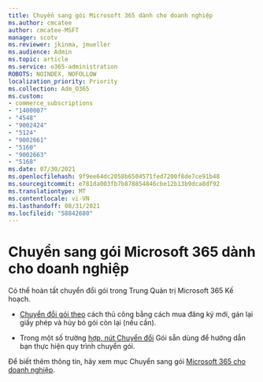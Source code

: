 ```yaml
---
title: Chuyển sang gói Microsoft 365 dành cho doanh nghiệp
ms.author: cmcatee
author: cmcatee-MSFT
manager: scotv
ms.reviewer: jkinma, jmueller
ms.audience: Admin
ms.topic: article
ms.service: o365-administration
ROBOTS: NOINDEX, NOFOLLOW
localization_priority: Priority
ms.collection: Adm_O365
ms.custom:
- commerce_subscriptions
- "1400007"
- "4548"
- "9002424"
- "5124"
- "9002661"
- "5160"
- "9002663"
- "5168"
ms.date: 07/30/2021
ms.openlocfilehash: 9f9ee64dc2058b6504571fed7200f8de7ce91b48
ms.sourcegitcommit: e781da003fb7b878854846cbe12b13b9dca8df92
ms.translationtype: MT
ms.contentlocale: vi-VN
ms.lasthandoff: 08/31/2021
ms.locfileid: "58842680"
---
```

# <a name="switch-to-a-different-microsoft-365-for-business-plan"></a>Chuyển sang gói Microsoft 365 dành cho doanh nghiệp

Có thể hoàn tất chuyển đổi gói trong Trung Quản trị Microsoft 365 Kế hoạch.

- [Chuyển đổi gói theo](https://docs.microsoft.com/microsoft-365/commerce/subscriptions/switch-plans-manually) cách thủ công bằng cách mua đăng ký mới, gán lại giấy phép và hủy bỏ gói còn lại (nếu cần).

- Trong một số trường [hợp, nút Chuyển đổi](https://docs.microsoft.com/microsoft-365/commerce/subscriptions/switch-to-a-different-plan#use-the-switch-plans-button) Gói sẵn dùng để hướng dẫn bạn thực hiện quy trình chuyển gói.

Để biết thêm thông tin, hãy xem mục Chuyển sang gói [Microsoft 365 cho doanh nghiệp](https://docs.microsoft.com/microsoft-365/commerce/subscriptions/switch-to-a-different-plan).
